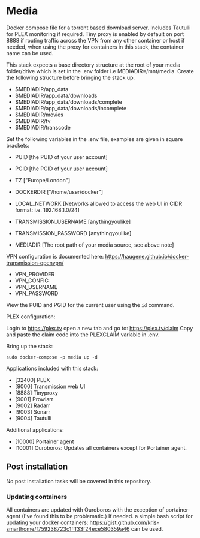 # Media
Docker compose file for a torrent based download server. Includes Tautulli for PLEX monitoring if required. Tiny proxy is enabled by default on port 8888 if routing traffic across the VPN from any other container or host if needed, when using the proxy for containers in this stack, the container name can be used.

This stack expects a base directory structure at the root of your media folder/drive which is set in the .env folder i.e MEDIADIR=/mnt/media. Create the following structure before bringing the stack up.

- $MEDIADIR/app_data
- $MEDIADIR/app_data/downloads
- $MEDIADIR/app_data/downloads/complete
- $MEDIADIR/app_data/downloads/incomplete
- $MEDIADIR/movies
- $MEDIADIR/tv
- $MEDIADIR/transcode


Set the following variables in the .env file, examples are given in square brackets:
- PUID [the PUID of your user account] 
- PGID [the PGID of your user account] 
- TZ ["Europe/London"]
- DOCKERDIR ["/home/user/docker"]

- LOCAL_NETWORK [Networks allowed to access the web UI in CIDR format: i.e. 192.168.1.0/24]
- TRANSMISSION_USERNAME [anythingyoulike]
- TRANSMISSION_PASSWORD [anythingyoulike]
- MEDIADIR [The root path of your media source, see above note]

VPN configuration is documented here: https://haugene.github.io/docker-transmission-openvpn/
- VPN_PROVIDER
- VPN_CONFIG
- VPN_USERNAME
- VPN_PASSWORD

View the PUID and PGID for the current user using the ```id``` command.

PLEX configuration:

Login to https://plex.tv open a new tab and go to: https://plex.tv/claim 
Copy and paste the claim code into the PLEXCLAIM variable in .env.

Bring up the stack:
```
sudo docker-compose -p media up -d
```

Applications included with this stack:
- [32400] PLEX
- [9000]  Transmission web UI
- [8888]  Tinyproxy
- [9001]  Prowlarr
- [9002]  Radarr
- [9003]  Sonarr
- [9004]  Tautulli

Additional applications:
- [10000] Portainer agent
- [10001] Ouroboros: Updates all containers except for Portainer agent.

## Post installation
No post installation tasks will be covered in this repository.

### Updating containers
All containers are updated with Ouroboros with the exception of portainer-agent (I've found this to be problematic.) If needed. a simple bash script for updating your docker containers: https://gist.github.com/kris-smarthome/f759238723c1fff33f24ece580359a46 can be used.
